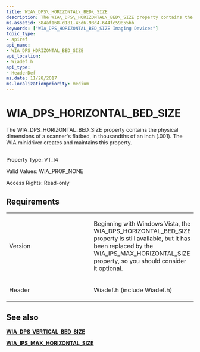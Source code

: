 ```yaml
---
title: WIA\_DPS\_HORIZONTAL\_BED\_SIZE
description: The WIA\_DPS\_HORIZONTAL\_BED\_SIZE property contains the physical dimensions of a scanner's flatbed, in thousandths of an inch (.001). The WIA minidriver creates and maintains this property.
ms.assetid: 384af168-d181-45d6-98d4-644fc59855bb
keywords: ["WIA_DPS_HORIZONTAL_BED_SIZE Imaging Devices"]
topic_type:
- apiref
api_name:
- WIA_DPS_HORIZONTAL_BED_SIZE
api_location:
- Wiadef.h
api_type:
- HeaderDef
ms.date: 11/28/2017
ms.localizationpriority: medium
---
```


# WIA\_DPS\_HORIZONTAL\_BED\_SIZE


The WIA\_DPS\_HORIZONTAL\_BED\_SIZE property contains the physical dimensions of a scanner's flatbed, in thousandths of an inch (.001). The WIA minidriver creates and maintains this property.

## <span id="ddk_wia_dps_horizontal_bed_size_si"></span><span id="DDK_WIA_DPS_HORIZONTAL_BED_SIZE_SI"></span>


Property Type: VT\_I4

Valid Values: WIA\_PROP\_NONE

Access Rights: Read-only

Requirements
------------

<table>
<colgroup>
<col width="50%" />
<col width="50%" />
</colgroup>
<tbody>
<tr class="odd">
<td><p>Version</p></td>
<td><p>Beginning with Windows Vista, the WIA_DPS_HORIZONTAL_BED_SIZE property is still available, but it has been replaced by the WIA_IPS_MAX_HORIZONTAL_SIZE property, so you should consider it optional.</p></td>
</tr>
<tr class="even">
<td><p>Header</p></td>
<td>Wiadef.h (include Wiadef.h)</td>
</tr>
</tbody>
</table>

## See also


[**WIA\_DPS\_VERTICAL\_BED\_SIZE**](wia-dps-vertical-bed-size.md)

[**WIA\_IPS\_MAX\_HORIZONTAL\_SIZE**](wia-ips-max-horizontal-size.md)

 

 






